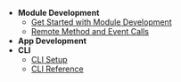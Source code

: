 <!-- * [Home](/) -->
* **Module Development**
  * [Get Started with Module Development](/module-development/readme.md)
  * [Remote Method and Event Calls](/module-development/remote-events.md)
* **App Development**
* **CLI**
  * [CLI Setup](cli/setup.md)
  * [CLI Reference](/cli/reference.md)